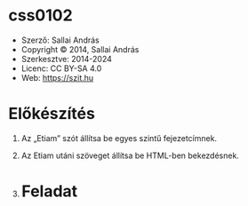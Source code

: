 # css0102

* Szerző: Sallai András
* Copyright © 2014, Sallai András
* Szerkesztve: 2014-2024
* Licenc: CC BY-SA 4.0
* Web: https://szit.hu

# Előkészítés

1. Az „Etiam” szót állítsa be egyes szintű fejezetcímnek.
2. Az Etiam utáni szöveget állítsa be HTML-ben bekezdésnek.

3. # Feladat
